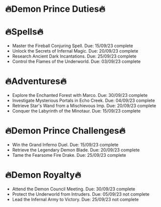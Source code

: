# 🔥Demon Prince Duties🔥

# 🔥Spells🔥
- Master the Fireball Conjuring Spell. Due: 15/09/23 complete
- Unlock the Secrets of Infernal Magic. Due: 20/09/23 complete
- Research Ancient Dark Incantations. Due: 25/09/23 complete
- Control the Flames of the Underworld. Due: 03/09/23 complete

# 🔥Adventures🔥
- Explore the Enchanted Forest with Marco. Due: 30/09/23 complete
- Investigate Mysterious Portals in Echo Creek. Due: 04/09/23 complete
- Retrieve Star's Wand from a Mischievous Imp. Due: 20/09/23 complete
- Conquer the Labyrinth of the Minotaur. Due: 15/09/23 complete

# 🔥Demon Prince Challenges🔥
- Win the Grand Inferno Duel. Due: 15/09/23 complete
- Retrieve the Legendary Demon Blade. Due: 20/09/23 complete
- Tame the Fearsome Fire Drake. Due: 25/09/23 complete

# 🔥Demon Royalty🔥
- Attend the Demon Council Meeting. Due: 30/09/23 complete
- Protect the Underworld from Intruders. Due: 05/09/23 not complete
- Lead the Infernal Army to Victory. Due: 25/09/23 not complete
